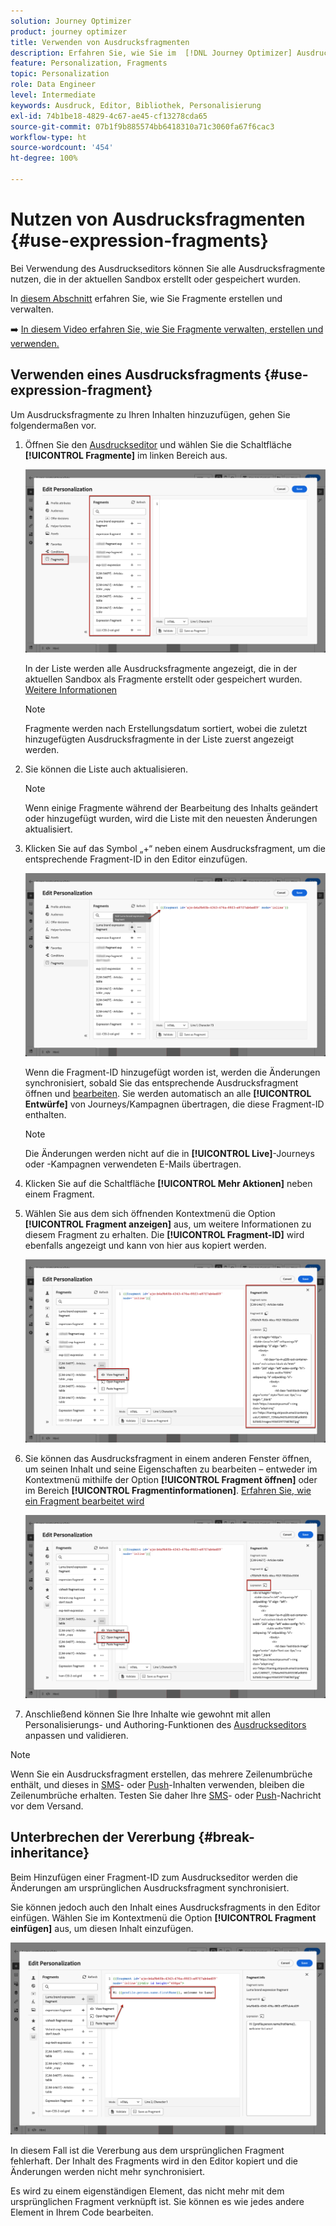 ```yaml
---
solution: Journey Optimizer
product: journey optimizer
title: Verwenden von Ausdrucksfragmenten
description: Erfahren Sie, wie Sie im  [!DNL Journey Optimizer] Ausdruckseditor Ausdrucksfragmente verwenden können.
feature: Personalization, Fragments
topic: Personalization
role: Data Engineer
level: Intermediate
keywords: Ausdruck, Editor, Bibliothek, Personalisierung
exl-id: 74b1be18-4829-4c67-ae45-cf13278cda65
source-git-commit: 07b1f9b885574bb6418310a71c3060fa67f6cac3
workflow-type: ht
source-wordcount: '454'
ht-degree: 100%

---
```


# Nutzen von Ausdrucksfragmenten {#use-expression-fragments}

Bei Verwendung des Ausdruckseditors können Sie alle Ausdrucksfragmente nutzen, die in der aktuellen Sandbox erstellt oder gespeichert wurden.

In [diesem Abschnitt](../content-management/fragments.md) erfahren Sie, wie Sie Fragmente erstellen und verwalten.

➡️ [In diesem Video erfahren Sie, wie Sie Fragmente verwalten, erstellen und verwenden.](../content-management/fragments.md#video-fragments)

## Verwenden eines Ausdrucksfragments {#use-expression-fragment}

Um Ausdrucksfragmente zu Ihren Inhalten hinzuzufügen, gehen Sie folgendermaßen vor.

1. Öffnen Sie den [Ausdruckseditor](personalization-build-expressions.md) und wählen Sie die Schaltfläche **[!UICONTROL Fragmente]** im linken Bereich aus.

   ![](assets/expression-fragments-pane.png)

   In der Liste werden alle Ausdrucksfragmente angezeigt, die in der aktuellen Sandbox als Fragmente erstellt oder gespeichert wurden. [Weitere Informationen](../content-management/fragments.md#create-expression-fragment)

   >[!NOTE]
   >
   >Fragmente werden nach Erstellungsdatum sortiert, wobei die zuletzt hinzugefügten Ausdrucksfragmente in der Liste zuerst angezeigt werden.

1. Sie können die Liste auch aktualisieren.

   >[!NOTE]
   >
   >Wenn einige Fragmente während der Bearbeitung des Inhalts geändert oder hinzugefügt wurden, wird die Liste mit den neuesten Änderungen aktualisiert.

1. Klicken Sie auf das Symbol „+“ neben einem Ausdrucksfragment, um die entsprechende Fragment-ID in den Editor einzufügen.

   ![](assets/expression-fragment-add.png)

   Wenn die Fragment-ID hinzugefügt worden ist, werden die Änderungen synchronisiert, sobald Sie das entsprechende Ausdrucksfragment öffnen und [bearbeiten](../content-management/fragments.md#edit-fragments). Sie werden automatisch an alle **[!UICONTROL Entwürfe]** von Journeys/Kampagnen übertragen, die diese Fragment-ID enthalten.

   >[!NOTE]
   >
   >Die Änderungen werden nicht auf die in **[!UICONTROL Live]**-Journeys oder -Kampagnen verwendeten E-Mails übertragen.

1. Klicken Sie auf die Schaltfläche **[!UICONTROL Mehr Aktionen]** neben einem Fragment.

1. Wählen Sie aus dem sich öffnenden Kontextmenü die Option **[!UICONTROL Fragment anzeigen]** aus, um weitere Informationen zu diesem Fragment zu erhalten. Die **[!UICONTROL Fragment-ID]** wird ebenfalls angezeigt und kann von hier aus kopiert werden.

   ![](assets/expression-fragment-view.png)

1. Sie können das Ausdrucksfragment in einem anderen Fenster öffnen, um seinen Inhalt und seine Eigenschaften zu bearbeiten – entweder im Kontextmenü mithilfe der Option **[!UICONTROL Fragment öffnen]** oder im Bereich **[!UICONTROL Fragmentinformationen]**. [Erfahren Sie, wie ein Fragment bearbeitet wird](../content-management/fragments.md#edit-fragments)

   ![](assets/expression-fragment-open.png)

1. Anschließend können Sie Ihre Inhalte wie gewohnt mit allen Personalisierungs- und Authoring-Funktionen des [Ausdruckseditors](personalization-build-expressions.md) anpassen und validieren.

>[!NOTE]
>
>Wenn Sie ein Ausdrucksfragment erstellen, das mehrere Zeilenumbrüche enthält, und dieses in [SMS](../sms/create-sms.md#sms-content)- oder [Push](../push/design-push.md)-Inhalten verwenden, bleiben die Zeilenumbrüche erhalten. Testen Sie daher Ihre [SMS](../sms/send-sms.md)- oder [Push](../push/send-push.md)-Nachricht vor dem Versand.

## Unterbrechen der Vererbung {#break-inheritance}

Beim Hinzufügen einer Fragment-ID zum Ausdruckseditor werden die Änderungen am ursprünglichen Ausdrucksfragment synchronisiert.

Sie können jedoch auch den Inhalt eines Ausdrucksfragments in den Editor einfügen. Wählen Sie im Kontextmenü die Option **[!UICONTROL Fragment einfügen]** aus, um diesen Inhalt einzufügen.

![](assets/expression-fragment-paste.png)

In diesem Fall ist die Vererbung aus dem ursprünglichen Fragment fehlerhaft. Der Inhalt des Fragments wird in den Editor kopiert und die Änderungen werden nicht mehr synchronisiert.

Es wird zu einem eigenständigen Element, das nicht mehr mit dem ursprünglichen Fragment verknüpft ist. Sie können es wie jedes andere Element in Ihrem Code bearbeiten.

